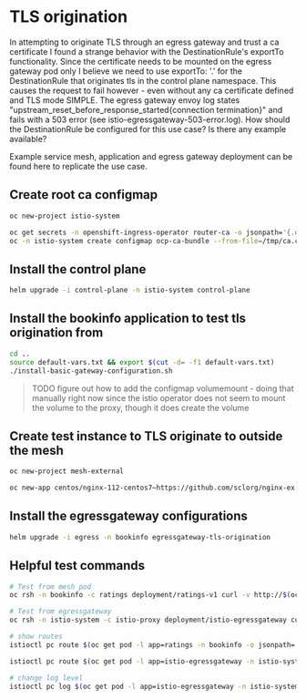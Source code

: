 # TLS origination

In attempting to originate TLS through an egress gateway and trust a ca certificate I found a strange behavior with the DestinationRule's exportTo functionality. Since the certificate needs to be mounted on the egress gateway pod only I believe we need to use exportTo: '.' for the DestinationRule that originates tls in the control plane namespace. This causes the request to fail however - even without any ca certificate defined and TLS mode SIMPLE. The egress gateway envoy log states "upstream_reset_before_response_started{connection termination}" and fails with a 503 error (see istio-egressgateway-503-error.log).
How should the DestinationRule be configured for this use case? Is there any example available?

Example service mesh, application and egress gateway deployment can be found here to replicate the use case.

## Create root ca configmap

```sh
oc new-project istio-system

oc get secrets -n openshift-ingress-operator router-ca -o jsonpath='{.data.tls\.crt}' | base64 -d > /tmp/ca.crt
oc -n istio-system create configmap ocp-ca-bundle --from-file=/tmp/ca.crt
```

## Install the control plane

```sh
helm upgrade -i control-plane -n istio-system control-plane
```

## Install the bookinfo application to test tls origination from

```sh
cd ..
source default-vars.txt && export $(cut -d= -f1 default-vars.txt)
./install-basic-gateway-configuration.sh
```

> TODO figure out how to add the configmap volumemount - doing that manually right now since the istio operator does not seem to mount the volume to the proxy, though it does create the volume

## Create test instance to TLS originate to outside the mesh

```sh
oc new-project mesh-external

oc new-app centos/nginx-112-centos7~https://github.com/sclorg/nginx-ex -n mesh-external
```

## Install the egressgateway configurations

```sh
helm upgrade -i egress -n bookinfo egressgateway-tls-origination
```

## Helpful test commands

```sh
# Test from mesh pod
oc rsh -n bookinfo -c ratings deployment/ratings-v1 curl -v http://$(oc get route nginx -n mesh-external -o jsonpath={.spec.host})

# Test from egressgateway
oc rsh -n istio-system -c istio-proxy deployment/istio-egressgateway curl -v https://$(oc get route nginx -n mesh-external -o jsonpath={.spec.host}) --cacert /etc/configmaps/ocp-ca-bundle/ca.crt

# show routes
istioctl pc route $(oc get pod -l app=ratings -n bookinfo -o jsonpath='{.items[0].metadata.name}') -n bookinfo --name 80 -o json

istioctl pc route $(oc get pod -l app=istio-egressgateway -n istio-system -o jsonpath='{.items[0].metadata.name}') -n istio-system --name http.80 -o json

# change log level
istioctl pc log $(oc get pod -l app=istio-egressgateway -n istio-system -o jsonpath='{.items[0].metadata.name}') --level debug -n istio-system
```
